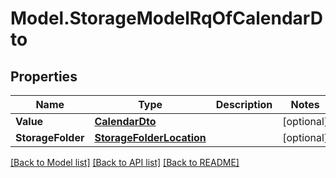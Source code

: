 # Model.StorageModelRqOfCalendarDto
## Properties
Name | Type | Description | Notes
------------ | ------------- | ------------- | -------------
**Value** | [**CalendarDto**](CalendarDto.md) |  | [optional] 
**StorageFolder** | [**StorageFolderLocation**](StorageFolderLocation.md) |  | [optional] 



[[Back to Model list]](README.md#documentation-for-models) [[Back to API list]](README.md#documentation-for-api-endpoints) [[Back to README]](README.md)


